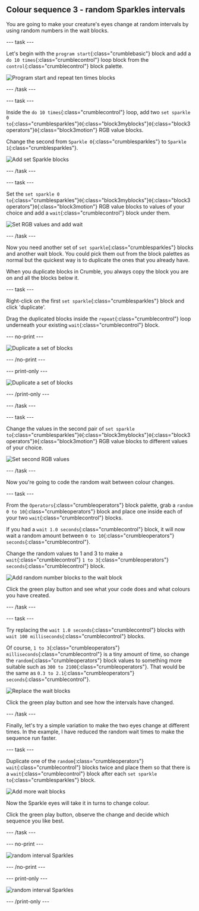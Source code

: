 ## Colour sequence 3 - random Sparkles intervals

You are going to make your creature's eyes change at random intervals by using random numbers in the wait blocks.

--- task ---

Let's begin with the `program start`{:class="crumblebasic"} block and add a `do 10 times`{:class="crumblecontrol"} loop block from the `control`{:class="crumblecontrol"} block palette.

![Program start and repeat ten times blocks](images/sequence3_programStartAndLoop.png)

--- /task ---

--- task ---

Inside the `do 10 times`{:class="crumblecontrol"} loop, add two `set sparkle 0 to`{:class="crumblesparkles"}`0`{:class="block3myblocks"}`0`{:class="block3operators"}`0`{:class="block3motion"} RGB value blocks. 

Change the second from `Sparkle 0`{:class="crumblesparkles"} to `Sparkle 1`{:class="crumblesparkles"}.

![Add set Sparkle blocks](images/sequence3_addSetSparkleBlocks.png)

--- /task ---

--- task ---

Set the `set sparkle 0 to`{:class="crumblesparkles"}`0`{:class="block3myblocks"}`0`{:class="block3operators"}`0`{:class="block3motion"} RGB value blocks to values of your choice and add a `wait`{:class="crumblecontrol"} block under them.

![Set RGB values and add wait](images/sequence3_setRGBVauluesAndAddWait.png)

--- /task ---

Now you need another set of `set sparkle`{:class="crumblesparkles"} blocks and another wait block. You could pick them out from the block palettes as normal but the quickest way is to duplicate the ones that you already have.

When you duplicate blocks in Crumble, you always copy the block you are on and all the blocks below it.

--- task ---

Right-click on the first `set sparkle`{:class="crumblesparkles"} block and click 'duplicate'.

Drag the duplicated blocks inside the `repeat`{:class="crumblecontrol"} loop underneath your existing `wait`{:class="crumblecontrol"} block.

--- no-print ---

![Duplicate a set of blocks](images/sequence3_duplicateBlocks.gif)

--- /no-print ---

--- print-only ---

![Duplicate a set of blocks](images/sequence3_duplicateBlocks.png)

--- /print-only ---

--- /task ---

--- task ---

Change the values in the second pair of `set sparkle to`{:class="crumblesparkles"}`0`{:class="block3myblocks"}`0`{:class="block3operators"}`0`{:class="block3motion"} RGB value blocks to different values of your choice.

![Set second RGB values](images/sequence3_set2ndRGBVaulues.png)

--- /task ---

Now you're going to code the random wait between colour changes.

--- task ---

From the `Operators`{:class="crumbleoperators"} block palette, grab a `random 0 to 10`{:class="crumbleoperators"} block and place one inside each of your two `wait`{:class="crumblecontrol"} blocks.

If you had a `wait 1.0 seconds`{:class="crumblecontrol"} block, it will now wait a random amount between `0 to 10`{:class="crumbleoperators"} `seconds`{:class="crumblecontrol"}.

Change the random values to 1 and 3 to make a `wait`{:class="crumblecontrol"} `1 to 3`{:class="crumbleoperators"} `seconds`{:class="crumblecontrol"} block.

![Add random number blocks to the wait block](images/sequence3_addRandomNumberBlocks.png)

Click the green play button and see what your code does and what colours you have created.

--- /task ---

--- task ---

Try replacing the `wait 1.0 seconds`{:class="crumblecontrol"} blocks with `wait 100 milliseconds`{:class="crumblecontrol"} blocks.

Of course, `1 to 3`{:class="crumbleoperators"} `milliseconds`{:class="crumblecontrol"} is a tiny amount of time, so change the `random`{:class="crumbleoperators"} block values to something more suitable such as `300 to 2100`{:class="crumbleoperators"}. That would be the same as `0.3 to 2.1`{:class="crumbleoperators"} `seconds`{:class="crumblecontrol"}.

![Replace the wait blocks](images/sequence3_replaceWaitBlocks.png)

Click the green play button and see how the intervals have changed.

--- /task ---

Finally, let's try a simple variation to make the two eyes change at different times. 
In the example, I have reduced the random wait times to make the sequence run faster.

--- task ---

Duplicate one of the `random`{:class="crumbleoperators"} `wait`{:class="crumblecontrol"} blocks twice and place them so that there is a `wait`{:class="crumblecontrol"} block after each `set sparkle to`{:class="crumblesparkles"} block. 

![Add more wait blocks](images/sequence3_moreWaitBlocks.png)

Now the Sparkle eyes will take it in turns to change colour.

Click the green play button, observe the change and decide which sequence you like best.

--- /task ---

--- no-print ---

![random interval Sparkles](images/sequence3_finalSequence.gif)

--- /no-print ---

--- print-only ---

![random interval Sparkles](images/sequence3_finalSequence.png)

--- /print-only ---





